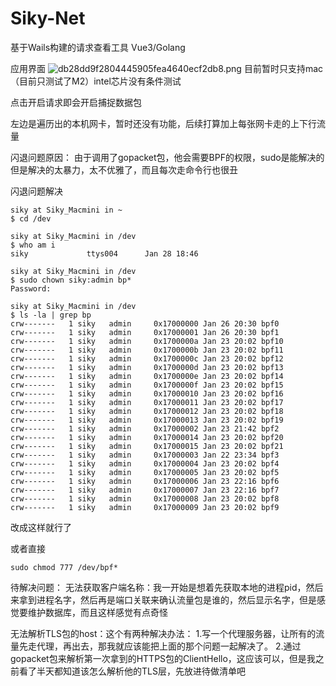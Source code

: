# Siky-Net


基于Wails构建的请求查看工具 Vue3/Golang

应用界面
![db28dd9f2804445905fea4640ecf2db8.png](https://i.miji.bid/2024/01/28/db28dd9f2804445905fea4640ecf2db8.png)
目前暂时只支持mac
（目前只测试了M2）intel芯片没有条件测试


点击开启请求即会开启捕捉数据包

左边是遍历出的本机网卡，暂时还没有功能，后续打算加上每张网卡走的上下行流量

闪退问题原因：
由于调用了gopacket包，他会需要BPF的权限，sudo是能解决的 但是解决的太暴力，太不优雅了，而且每次走命令行也很丑

闪退问题解决
```
siky at Siky_Macmini in ~
$ cd /dev

siky at Siky_Macmini in /dev
$ who am i
siky             ttys004      Jan 28 18:46

siky at Siky_Macmini in /dev
$ sudo chown siky:admin bp*
Password:

siky at Siky_Macmini in /dev
$ ls -la | grep bp
crw-------   1 siky   admin     0x17000000 Jan 26 20:30 bpf0
crw-------   1 siky   admin     0x17000001 Jan 26 20:30 bpf1
crw-------   1 siky   admin     0x1700000a Jan 23 20:02 bpf10
crw-------   1 siky   admin     0x1700000b Jan 23 20:02 bpf11
crw-------   1 siky   admin     0x1700000c Jan 23 20:02 bpf12
crw-------   1 siky   admin     0x1700000d Jan 23 20:02 bpf13
crw-------   1 siky   admin     0x1700000e Jan 23 20:02 bpf14
crw-------   1 siky   admin     0x1700000f Jan 23 20:02 bpf15
crw-------   1 siky   admin     0x17000010 Jan 23 20:02 bpf16
crw-------   1 siky   admin     0x17000011 Jan 23 20:02 bpf17
crw-------   1 siky   admin     0x17000012 Jan 23 20:02 bpf18
crw-------   1 siky   admin     0x17000013 Jan 23 20:02 bpf19
crw-------   1 siky   admin     0x17000002 Jan 23 21:42 bpf2
crw-------   1 siky   admin     0x17000014 Jan 23 20:02 bpf20
crw-------   1 siky   admin     0x17000015 Jan 23 20:02 bpf21
crw-------   1 siky   admin     0x17000003 Jan 22 23:34 bpf3
crw-------   1 siky   admin     0x17000004 Jan 23 20:02 bpf4
crw-------   1 siky   admin     0x17000005 Jan 23 20:02 bpf5
crw-------   1 siky   admin     0x17000006 Jan 23 22:16 bpf6
crw-------   1 siky   admin     0x17000007 Jan 23 22:16 bpf7
crw-------   1 siky   admin     0x17000008 Jan 23 20:02 bpf8
crw-------   1 siky   admin     0x17000009 Jan 23 20:02 bpf9
```
改成这样就行了

或者直接
```
sudo chmod 777 /dev/bpf*
```


待解决问题：
无法获取客户端名称：我一开始是想着先获取本地的进程pid，然后来拿到进程名字，然后再是端口关联来确认流量包是谁的，然后显示名字，但是感觉要维护数据库，而且这样感觉有点奇怪

无法解析TLS包的host：这个有两种解决办法：
1.写一个代理服务器，让所有的流量先走代理，再出去，那我就应该能把上面的那个问题一起解决了。
2.通过gopacket包来解析第一次拿到的HTTPS包的ClientHello，这应该可以，但是我之前看了半天都知道该怎么解析他的TLS层，先放进待做清单吧


